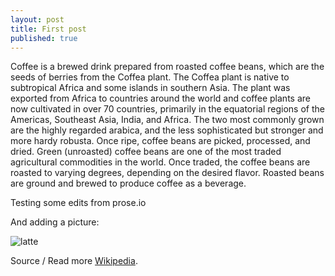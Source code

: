 ```yaml
---
layout: post
title: First post
published: true
---
```

Coffee is a brewed drink prepared from roasted coffee beans, which are the seeds of berries from the Coffea plant. The Coffea plant is native to subtropical Africa and some islands in southern Asia. The plant was exported from Africa to countries around the world and coffee plants are now cultivated in over 70 countries, primarily in the equatorial regions of the Americas, Southeast Asia, India, and Africa. The two most commonly grown are the highly regarded arabica, and the less sophisticated but stronger and more hardy robusta. Once ripe, coffee beans are picked, processed, and dried. Green (unroasted) coffee beans are one of the most traded agricultural commodities in the world. Once traded, the coffee beans are roasted to varying degrees, depending on the desired flavor. Roasted beans are ground and brewed to produce coffee as a beverage.

Testing some edits from prose.io

And adding a picture:

![latte]({{site.baseurl}}/https://www.deafcancoffee.com/images/portfolio/coffee.jpg)

Source / Read more [Wikipedia](https://en.wikipedia.org/wiki/Coffee).
